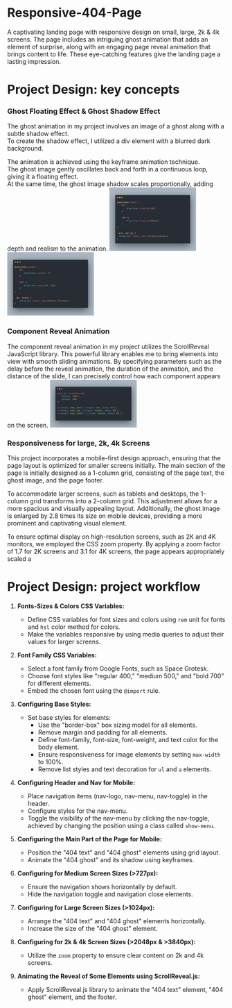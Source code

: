 # Responsive-404-Page
A captivating landing page with responsive design on small, large, 2k &amp; 4k screens. The page includes an intriguing ghost animation that adds an element of surprise, along with an engaging page reveal animation that brings content to life. These eye-catching features give the landing page a lasting impression.


# Project Design: key concepts
### Ghost Floating Effect & Ghost Shadow Effect
The ghost animation in my project involves an image of a ghost along with a subtle shadow effect. <br />
To create the shadow effect, I utilized a div element with a blurred dark background.

The animation is achieved using the keyframe animation technique. <br />
The ghost image gently oscillates back and forth in a continuous loop, giving it a floating effect. <br />
At the same time, the ghost image shadow scales proportionally, adding depth and realism to the animation.
<img src=".\assets\img\ghost-float-effect.png" alt=" ghost floating effect code" style="max-width: 200px; height: auto"/>
<img src=".\assets\img\ghost-shadow-effect.png" alt=" ghost shadow effect code" style="max-width: 200px; height: auto"/>

### Component Reveal Animation
The component reveal animation in my project utilizes the ScrollReveal JavaScript library. This powerful library enables me to bring elements into view with smooth sliding animations. By specifying parameters such as the delay before the reveal animation, the duration of the animation, and the distance of the slide, I can precisely control how each component appears on the screen.
<img src=".\assets\img\component-reveal-animation.png" alt=" component reveal effect code"  style="max-width: 200px; height: auto"/>


### Responsiveness for large, 2k, 4k Screens
This project incorporates a mobile-first design approach, ensuring that the page layout is optimized for smaller screens initially. The main section of the page is initially designed as a 1-column grid, consisting of the page text, the ghost image, and the page footer.

To accommodate larger screens, such as tablets and desktops, the 1-column grid transforms into a 2-column grid. This adjustment allows for a more spacious and visually appealing layout. Additionally, the ghost image is enlarged by 2.8 times its size on mobile devices, providing a more prominent and captivating visual element.

To ensure optimal display on high-resolution screens, such as 2K and 4K monitors, we employed the CSS zoom property. By applying a zoom factor of 1.7 for 2K screens and 3.1 for 4K screens, the page appears appropriately scaled a

# Project Design: project workflow
1. **Fonts-Sizes & Colors CSS Variables:**

   - Define CSS variables for font sizes and colors using `rem` unit for fonts and `hsl` color method for colors.
   - Make the variables responsive by using media queries to adjust their values for larger screens.

2. **Font Family CSS Variables:**

   - Select a font family from Google Fonts, such as Space Grotesk.
   - Choose font styles like "regular 400," "medium 500," and "bold 700" for different elements.
   - Embed the chosen font using the `@import` rule.

3. **Configuring Base Styles:**

   - Set base styles for elements:
     - Use the "border-box" box sizing model for all elements.
     - Remove margin and padding for all elements.
     - Define font-family, font-size, font-weight, and text color for the body element.
     - Ensure responsiveness for image elements by setting `max-width` to 100%.
     - Remove list styles and text decoration for `ul` and `a` elements.

4. **Configuring Header and Nav for Mobile:**

   - Place navigation items (nav-logo, nav-menu, nav-toggle) in the header.
   - Configure styles for the nav-menu.
   - Toggle the visibility of the nav-menu by clicking the nav-toggle, achieved by changing the position using a class called `show-menu`.

5. **Configuring the Main Part of the Page for Mobile:**

   - Position the "404 text" and "404 ghost" elements using grid layout.
   - Animate the "404 ghost" and its shadow using keyframes.

6. **Configuring for Medium Screen Sizes (>727px):**

   - Ensure the navigation shows horizontally by default.
   - Hide the navigation toggle and navigation close elements.

7. **Configuring for Large Screen Sizes (>1024px):**

   - Arrange the "404 text" and "404 ghost" elements horizontally.
   - Increase the size of the "404 ghost" element.

8. **Configuring for 2k & 4k Screen Sizes (>2048px & >3840px):**

   - Utilize the `zoom` property to ensure clear content on 2k and 4k screens.

9. **Animating the Reveal of Some Elements using ScrollReveal.js:**

   - Apply ScrollReveal.js library to animate the "404 text" element, "404 ghost" element, and the footer.


